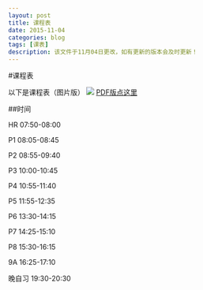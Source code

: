 ```yaml
---
layout: post
title: 课程表
date: 2015-11-04
categories: blog
tags: [课表]
description: 该文件于11月04日更改，如有更新的版本会及时更新！
---
```


#课程表

以下是课程表（图片版）
![](http://www.computereric.xyz/cache/img/schedule.png)
[PDF版点这里](http://www.computereric.xyz/cache/files/schedule.pdf)

##时间

HR 07:50-08:00

P1 08:05-08:45

P2 08:55-09:40

P3 10:00-10:45

P4 10:55-11:40

P5 11:55-12:35


P6 13:30-14:15

P7 14:25-15:10

P8 15:30-16:15

9A 16:25-17:10


晚自习 19:30-20:30


